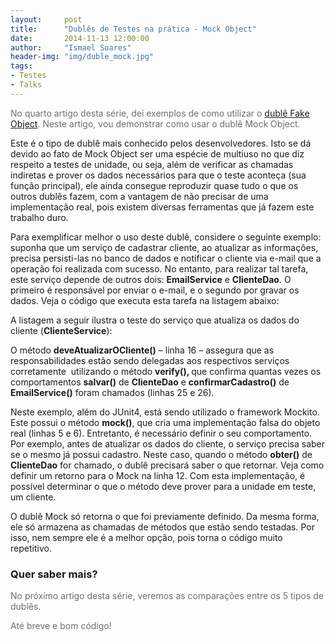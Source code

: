 ```yaml
---
layout:     post
title:      "Dublês de Testes na prática - Mock Object"
date:       2014-11-13 12:00:00
author:     "Ismael Soares"
header-img: "img/duble_mock.jpg"
tags:
- Testes
- Talks
---
```

<span style="color: #6e6e6e;">No quarto artigo desta série, dei exemplos de como utilizar o <a href="http://rkmael.com/2014/11/13/dubles_testes_fake/">dublê Fake Object</a></span><span style="color: #6e6e6e;">. Neste artigo, vou demonstrar como usar o dublê Mock Object.</span>

Este é o tipo de dublê mais conhecido pelos desenvolvedores. Isto se dá devido ao fato de Mock Object ser uma espécie de multiuso no que diz respeito a testes de unidade, ou seja, além de verificar as chamadas indiretas e prover os dados necessários para que o teste aconteça (sua função principal), ele ainda consegue reproduzir quase tudo o que os outros dublês fazem, com a vantagem de não precisar de uma implementação real, pois existem diversas ferramentas que já fazem este trabalho duro.

Para exemplificar melhor o uso deste dublê, considere o seguinte exemplo: suponha que um serviço de cadastrar cliente, ao atualizar as informações, precisa persisti-las no banco de dados e notificar o cliente via e-mail que a operação foi realizada com sucesso. No entanto, para realizar tal tarefa, este serviço depende de outros dois: <strong>EmailService</strong> e <strong>ClienteDao</strong>. O primeiro é responsável por enviar o e-mail, e o segundo por gravar os dados. Veja o código que executa esta tarefa na listagem abaixo:
<script src="https://gist.github.com/rkmael/a5b0e9736cf75f73697b.js"></script>A listagem a seguir ilustra o teste do serviço que atualiza os dados do cliente (<strong>ClienteService</strong>):<script src="https://gist.github.com/rkmael/3aac3dc7a333fe9e7357.js"></script>

O método <strong>deveAtualizarOCliente()</strong> – linha 16 – assegura que as responsabilidades estão sendo delegadas aos respectivos serviços corretamente  utilizando o método <strong>verify(), </strong>que confirma quantas vezes os comportamentos <strong>salvar()</strong> de <strong>ClienteDao</strong> e <strong>confirmarCadastro()</strong> de <strong>EmailService()</strong> foram chamados (linhas 25 e 26).

Neste exemplo, além do JUnit4, está sendo utilizado o framework Mockito. Este possui o método <strong>mock()</strong>, que cria uma implementação falsa do objeto real (linhas 5 e 6). Entretanto, é necessário definir o seu comportamento. Por exemplo, antes de atualizar os dados do cliente, o serviço precisa saber se o mesmo já possui cadastro. Neste caso, quando o método <strong>obter()</strong> de <strong>ClienteDao</strong> for chamado, o dublê precisará saber o que retornar. Veja como definir um retorno para o Mock na linha 12. Com esta implementação, é possível determinar o que o método deve prover para a unidade em teste, um cliente.

O dublê Mock só retorna o que foi previamente definido. Da mesma forma, ele só armazena as chamadas de métodos que estão sendo testadas. Por isso, nem sempre ele é a melhor opção, pois torna o código muito repetitivo.
<h3>Quer saber mais?</h3>
<p style="color: #6e6e6e;">No próximo artigo desta série, veremos as comparações entre os 5 tipos de dublês.</p>
<p style="color: #6e6e6e;">Até breve e bom código!</p>